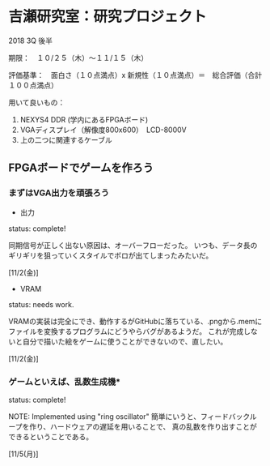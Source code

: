 # 吉瀬研究室：研究プロジェクト

2018 3Q 後半

期限：　１０/２５（木）〜１１/１５（木）

評価基準：　面白さ（１０点満点）x 新規性（１０点満点）＝　総合評価（合計１００点満点）

用いて良いもの：

1. NEXYS4 DDR (学内にあるFPGAボード)
2. VGAディスプレイ（解像度800x600）　LCD-8000V
3. 上の二つに関連するケーブル

## FPGAボードでゲームを作ろう

### まずはVGA出力を頑張ろう

* 出力

status: complete!

同期信号が正しく出ない原因は、オーバーフローだった。
いつも、データ長のギリギリを狙っていくスタイルでボロが出てしまったみたいだ。

[11/2(金)]

* VRAM

status: needs work.

VRAMの実装は完全にでき、動作するがGitHubに落ちている、.pngから.memに
ファイルを変換するプログラムにどうやらバグがあるようだ。
これが完成しないと自分で描いた絵をゲームに使うことができないので、直したい。

[11/2(金)]

### ゲームといえば、乱数生成機*

status: complete!

NOTE: Implemented using "ring oscillator"
簡単にいうと、フィードバックループを作り、ハードウェアの遅延を用いることで、
真の乱数を作り出すことができるということである。

[11/5(月)]
